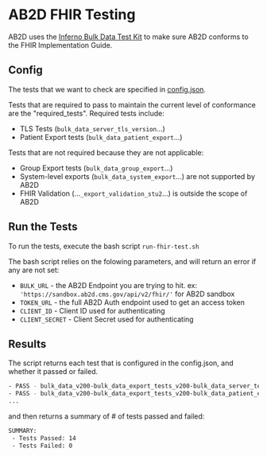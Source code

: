 # AB2D FHIR Testing

AB2D uses the [Inferno Bulk Data Test Kit](https://github.com/inferno-framework/bulk-data-test-kit) to make sure AB2D conforms to the FHIR Implementation Guide.

## Config
The tests that we want to check are specified in [config.json](./config.json).

Tests that are required to pass to maintain the current level of conformance are the "required_tests". Required tests include:
- TLS Tests (`bulk_data_server_tls_version`...)
- Patient Export tests (`bulk_data_patient_export`...)

Tests that are not required because they are not applicable:
- Group Export tests (`bulk_data_group_export`...)
- System-level exports (`bulk_data_system_export`...) are not supported by AB2D
- FHIR Validation (...`_export_validation_stu2`...) is outside the scope of AB2D

## Run the Tests
To run the tests, execute the bash script `run-fhir-test.sh`

The bash script relies on the folowing parameters, and will return an error if any are not set:
  - `BULK_URL` - the AB2D Endpoint you are trying to hit. ex: `'https://sandbox.ab2d.cms.gov/api/v2/fhir/'` for AB2D sandbox
  - `TOKEN_URL` - the full AB2D Auth endpoint used to get an access token
  - `CLIENT_ID` - Client ID used for authenticating
  - `CLIENT_SECRET` - Client Secret used for authenticating


## Results
The script returns each test that is configured in the config.json, and whether it passed or failed.

```sh
- PASS - bulk_data_v200-bulk_data_export_tests_v200-bulk_data_server_tests_stu2-bulk_data_server_tls_version_stu2
- PASS - bulk_data_v200-bulk_data_export_tests_v200-bulk_data_patient_export_v200-bulk_data_patient_export_patient_stu2-bulk_data_patient_export_operation_support
...
```

and then returns a summary of # of tests passed and failed:

```sh
SUMMARY:
 - Tests Passed: 14
 - Tests Failed: 0
 ```
